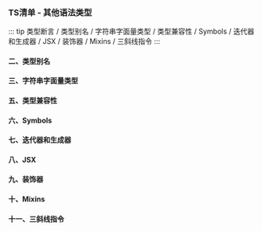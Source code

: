 ### TS清单 - 其他语法类型
::: tip 
类型断言 / 类型别名 / 字符串字面量类型 / 类型兼容性 / Symbols / 迭代器和生成器 / JSX / 装饰器 / Mixins / 三斜线指令
:::

#### 二、类型别名
#### 三、字符串字面量类型
#### 五、类型兼容性
#### 六、Symbols
#### 七、迭代器和生成器
#### 八、JSX
#### 九、装饰器
#### 十、Mixins
#### 十一、三斜线指令
